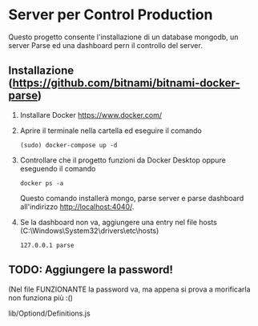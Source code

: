 # Server per Control Production 
Questo progetto consente l'installazione di un database mongodb, un server Parse ed una dashboard pern il controllo del server. 
## Installazione (https://github.com/bitnami/bitnami-docker-parse)
1) Installare Docker https://www.docker.com/
2) Aprire il terminale nella cartella ed eseguire il comando  
    ```console
    (sudo) docker-compose up -d
    ```
3) Controllare che il progetto funzioni da Docker Desktop oppure eseguendo il comando 
    ```console
    docker ps -a
    ```
    Questo comando installerà mongo, parse server e parse dashboard all'indirizzo <http://localhost:4040/>.

4) Se la dashboard non va, aggiungere una entry nel file hosts (C:\Windows\System32\drivers\etc\hosts)
    ```
    127.0.0.1 parse
    ```

## TODO: Aggiungere la password! 
(Nel file FUNZIONANTE la password va, ma appena si prova a morificarla non funziona più :()







lib/Optiond/Definitions.js